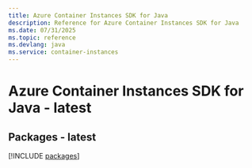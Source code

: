 ```yaml
---
title: Azure Container Instances SDK for Java
description: Reference for Azure Container Instances SDK for Java
ms.date: 07/31/2025
ms.topic: reference
ms.devlang: java
ms.service: container-instances
---
```

# Azure Container Instances SDK for Java - latest
## Packages - latest
[!INCLUDE [packages](container-instances-index.md)]